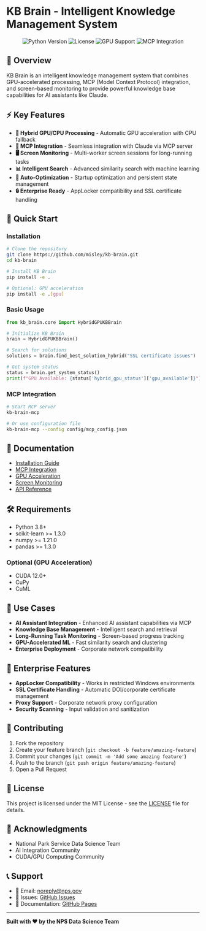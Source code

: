 # KB Brain - Intelligent Knowledge Management System

<p align="center">
  <img src="https://img.shields.io/badge/Python-3.8%2B-blue.svg" alt="Python Version">
  <img src="https://img.shields.io/badge/License-MIT-green.svg" alt="License">
  <img src="https://img.shields.io/badge/GPU-Accelerated-orange.svg" alt="GPU Support">
  <img src="https://img.shields.io/badge/MCP-Integrated-purple.svg" alt="MCP Integration">
</p>

## 🧠 **Overview**

KB Brain is an intelligent knowledge management system that combines GPU-accelerated processing, MCP (Model Context Protocol) integration, and screen-based monitoring to provide powerful knowledge base capabilities for AI assistants like Claude.

## ⚡ **Key Features**

- **🚀 Hybrid GPU/CPU Processing** - Automatic GPU acceleration with CPU fallback
- **🔌 MCP Integration** - Seamless integration with Claude via MCP server
- **🖥️ Screen Monitoring** - Multi-worker screen sessions for long-running tasks
- **📊 Intelligent Search** - Advanced similarity search with machine learning
- **🔧 Auto-Optimization** - Startup optimization and persistent state management
- **🔒 Enterprise Ready** - AppLocker compatibility and SSL certificate handling

## 🚀 **Quick Start**

### Installation
```bash
# Clone the repository
git clone https://github.com/misley/kb-brain.git
cd kb-brain

# Install KB Brain
pip install -e .

# Optional: GPU acceleration
pip install -e .[gpu]
```

### Basic Usage
```python
from kb_brain.core import HybridGPUKBBrain

# Initialize KB Brain
brain = HybridGPUKBBrain()

# Search for solutions
solutions = brain.find_best_solution_hybrid("SSL certificate issues")

# Get system status
status = brain.get_system_status()
print(f"GPU Available: {status['hybrid_gpu_status']['gpu_available']}")
```

### MCP Integration
```bash
# Start MCP server
kb-brain-mcp

# Or use configuration file
kb-brain-mcp --config config/mcp_config.json
```

## 📖 **Documentation**

- [Installation Guide](docs/installation.md)
- [MCP Integration](docs/mcp_integration.md)
- [GPU Acceleration](docs/gpu_acceleration.md)
- [Screen Monitoring](docs/screen_monitoring.md)
- [API Reference](docs/api_reference.md)

## 🛠️ **Requirements**

- Python 3.8+
- scikit-learn >= 1.3.0
- numpy >= 1.21.0
- pandas >= 1.3.0

### Optional (GPU Acceleration)
- CUDA 12.0+
- CuPy
- CuML

## 🎯 **Use Cases**

- **AI Assistant Integration** - Enhanced AI assistant capabilities via MCP
- **Knowledge Base Management** - Intelligent search and retrieval
- **Long-Running Task Monitoring** - Screen-based progress tracking
- **GPU-Accelerated ML** - Fast similarity search and clustering
- **Enterprise Deployment** - Corporate network compatibility

## 🏢 **Enterprise Features**

- **AppLocker Compatibility** - Works in restricted Windows environments
- **SSL Certificate Handling** - Automatic DOI/corporate certificate management
- **Proxy Support** - Corporate network proxy configuration
- **Security Scanning** - Input validation and sanitization

## 🤝 **Contributing**

1. Fork the repository
2. Create your feature branch (`git checkout -b feature/amazing-feature`)
3. Commit your changes (`git commit -m 'Add some amazing feature'`)
4. Push to the branch (`git push origin feature/amazing-feature`)
5. Open a Pull Request

## 📝 **License**

This project is licensed under the MIT License - see the [LICENSE](LICENSE) file for details.

## 🙏 **Acknowledgments**

- National Park Service Data Science Team
- AI Integration Community
- CUDA/GPU Computing Community

## 📞 **Support**

- 📧 Email: noreply@nps.gov
- 🐛 Issues: [GitHub Issues](https://github.com/misley/kb-brain/issues)
- 📖 Documentation: [GitHub Pages](https://misley.github.io/kb-brain/)

---

**Built with ❤️ by the NPS Data Science Team**
